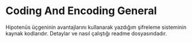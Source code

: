 # Coding And Encoding General
 Hipotenüs üçgeninin avantajlarını kullanarak yazdığım şifreleme sisteminin kaynak kodlarıdır. Detaylar ve nasıl çalıştığı readme dosyasındadır.
